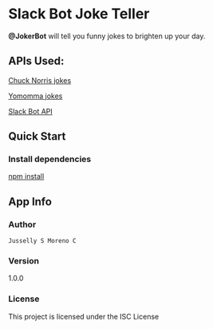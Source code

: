 # Slack Bot Joke Teller
**@JokerBot** will tell you funny jokes to brighten up your day.

## APIs Used:
[Chuck Norris jokes](http://www.icndb.com/api/)

[Yomomma jokes](http://yomomma.info/)

[Slack Bot API](https://github.com/mishk0/slack-bot-api)

## Quick Start

### Install dependencies
[npm install](https://www.npmjs.com/get-npm)

## App Info

### Author

```Jusselly S Moreno C```

### Version

1.0.0

### License

This project is licensed under the ISC License
